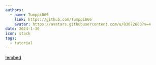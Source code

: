 ```yaml
---
authors: 
  - name: Tumppi066
    link: https://github.com/Tumppi066
    avatar: https://avatars.githubusercontent.com/u/83072683?v=4
date: 2024-1-30
icon: stack
tags: 
  - tutorial
---
```


[!embed](https://www.youtube.com/watch?v=0pic0rzjvik)